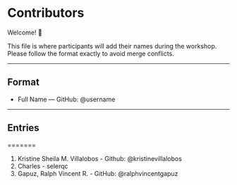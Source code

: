 # Contributors

Welcome! 🎉  

This file is where participants will add their names during the workshop.  
Please follow the format exactly to avoid merge conflicts.

---

## Format
- Full Name —  GitHub: @username

---

## Entries

=======
1. Kristine Sheila M. Villalobos - Github: @kristinevillalobos
1. Charles - selerqc
1. Gapuz, Ralph Vincent R. - GitHub: @ralphvincentgapuz

